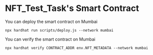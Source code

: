 # NFT_Test_Task's Smart Contract

You can deploy the smart contract on Mumbai

```
npx hardhat run scripts/deploy.js --network mumbai
```

You can verify the smart contract on Mumbai

```
npx hardhat verify CONTRACT_ADDR env.NFT_METADATA --network mumbai
```